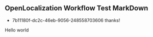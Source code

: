 ## OpenLocalization Workflow Test MarkDown
* 7b11180f-dc2c-46eb-9056-248558703606 
thanks!

Hello world